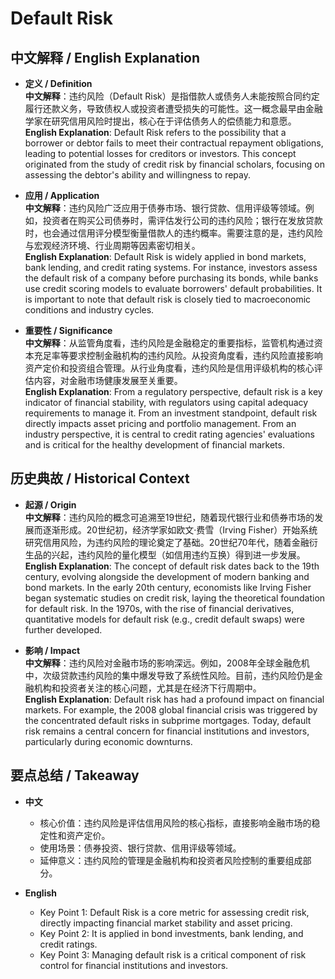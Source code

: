 # Default Risk

## 中文解释 / English Explanation

* **定义 / Definition**  
  **中文解释**：违约风险（Default Risk）是指借款人或债务人未能按照合同约定履行还款义务，导致债权人或投资者遭受损失的可能性。这一概念最早由金融学家在研究信用风险时提出，核心在于评估债务人的偿债能力和意愿。  
  **English Explanation**: Default Risk refers to the possibility that a borrower or debtor fails to meet their contractual repayment obligations, leading to potential losses for creditors or investors. This concept originated from the study of credit risk by financial scholars, focusing on assessing the debtor's ability and willingness to repay.

* **应用 / Application**  
  **中文解释**：违约风险广泛应用于债券市场、银行贷款、信用评级等领域。例如，投资者在购买公司债券时，需评估发行公司的违约风险；银行在发放贷款时，也会通过信用评分模型衡量借款人的违约概率。需要注意的是，违约风险与宏观经济环境、行业周期等因素密切相关。  
  **English Explanation**: Default Risk is widely applied in bond markets, bank lending, and credit rating systems. For instance, investors assess the default risk of a company before purchasing its bonds, while banks use credit scoring models to evaluate borrowers' default probabilities. It is important to note that default risk is closely tied to macroeconomic conditions and industry cycles.

* **重要性 / Significance**  
  **中文解释**：从监管角度看，违约风险是金融稳定的重要指标，监管机构通过资本充足率等要求控制金融机构的违约风险。从投资角度看，违约风险直接影响资产定价和投资组合管理。从行业角度看，违约风险是信用评级机构的核心评估内容，对金融市场健康发展至关重要。  
  **English Explanation**: From a regulatory perspective, default risk is a key indicator of financial stability, with regulators using capital adequacy requirements to manage it. From an investment standpoint, default risk directly impacts asset pricing and portfolio management. From an industry perspective, it is central to credit rating agencies' evaluations and is critical for the healthy development of financial markets.

## 历史典故 / Historical Context

* **起源 / Origin**  
  **中文解释**：违约风险的概念可追溯至19世纪，随着现代银行业和债券市场的发展而逐渐形成。20世纪初，经济学家如欧文·费雪（Irving Fisher）开始系统研究信用风险，为违约风险的理论奠定了基础。20世纪70年代，随着金融衍生品的兴起，违约风险的量化模型（如信用违约互换）得到进一步发展。  
  **English Explanation**: The concept of default risk dates back to the 19th century, evolving alongside the development of modern banking and bond markets. In the early 20th century, economists like Irving Fisher began systematic studies on credit risk, laying the theoretical foundation for default risk. In the 1970s, with the rise of financial derivatives, quantitative models for default risk (e.g., credit default swaps) were further developed.

* **影响 / Impact**  
  **中文解释**：违约风险对金融市场的影响深远。例如，2008年全球金融危机中，次级贷款违约风险的集中爆发导致了系统性风险。目前，违约风险仍是金融机构和投资者关注的核心问题，尤其是在经济下行周期中。  
  **English Explanation**: Default risk has had a profound impact on financial markets. For example, the 2008 global financial crisis was triggered by the concentrated default risks in subprime mortgages. Today, default risk remains a central concern for financial institutions and investors, particularly during economic downturns.

## 要点总结 / Takeaway

* **中文**  
  - 核心价值：违约风险是评估信用风险的核心指标，直接影响金融市场的稳定性和资产定价。  
  - 使用场景：债券投资、银行贷款、信用评级等领域。  
  - 延伸意义：违约风险的管理是金融机构和投资者风险控制的重要组成部分。

* **English**  
  - Key Point 1: Default Risk is a core metric for assessing credit risk, directly impacting financial market stability and asset pricing.  
  - Key Point 2: It is applied in bond investments, bank lending, and credit ratings.  
  - Key Point 3: Managing default risk is a critical component of risk control for financial institutions and investors.